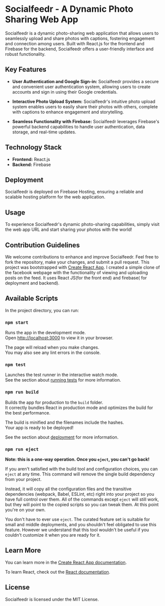 # Socialfeedr - A Dynamic Photo Sharing Web App

Socialfeedr is a dynamic photo-sharing web application that allows users to seamlessly upload and share photos with captions, fostering engagement and connection among users. Built with React.js for the frontend and Firebase for the backend, Socialfeedr offers a user-friendly interface and robust functionality.

## Key Features

* **User Authentication and Google Sign-in:** Socialfeedr provides a secure and convenient user authentication system, allowing users to create accounts and sign in using their Google credentials.

* **Interactive Photo Upload System:** Socialfeedr's intuitive photo upload system enables users to easily share their photos with others, complete with captions to enhance engagement and storytelling.

* **Seamless Functionality with Firebase:** Socialfeedr leverages Firebase's powerful backend capabilities to handle user authentication, data storage, and real-time updates.

## Technology Stack

* **Frontend:** React.js
* **Backend:** Firebase

## Deployment

Socialfeedr is deployed on Firebase Hosting, ensuring a reliable and scalable hosting platform for the web application.

## Usage

To experience Socialfeedr's dynamic photo-sharing capabilities, simply visit the web app URL and start sharing your photos with the world!

## Contribution Guidelines

We welcome contributions to enhance and improve Socialfeedr. Feel free to fork the repository, make your changes, and submit a pull request.
This project was bootstrapped with [Create React App](https://github.com/facebook/create-react-app).
I created a simple clone of the facebook webpage with the functionality of viewing and uploading posts on the feed. 
It uses React JS(for the front end) and firebase( for deployment and backend).


## Available Scripts

In the project directory, you can run:

### `npm start`

Runs the app in the development mode.\
Open [http://localhost:3000](http://localhost:3000) to view it in your browser.

The page will reload when you make changes.\
You may also see any lint errors in the console.

### `npm test`

Launches the test runner in the interactive watch mode.\
See the section about [running tests](https://facebook.github.io/create-react-app/docs/running-tests) for more information.

### `npm run build`

Builds the app for production to the `build` folder.\
It correctly bundles React in production mode and optimizes the build for the best performance.

The build is minified and the filenames include the hashes.\
Your app is ready to be deployed!

See the section about [deployment](https://facebook.github.io/create-react-app/docs/deployment) for more information.

### `npm run eject`

**Note: this is a one-way operation. Once you `eject`, you can't go back!**

If you aren't satisfied with the build tool and configuration choices, you can `eject` at any time. This command will remove the single build dependency from your project.

Instead, it will copy all the configuration files and the transitive dependencies (webpack, Babel, ESLint, etc) right into your project so you have full control over them. All of the commands except `eject` will still work, but they will point to the copied scripts so you can tweak them. At this point you're on your own.

You don't have to ever use `eject`. The curated feature set is suitable for small and middle deployments, and you shouldn't feel obligated to use this feature. However we understand that this tool wouldn't be useful if you couldn't customize it when you are ready for it.

## Learn More

You can learn more in the [Create React App documentation](https://facebook.github.io/create-react-app/docs/getting-started).

To learn React, check out the [React documentation](https://reactjs.org/).

## License

Socialfeedr is licensed under the MIT License.
